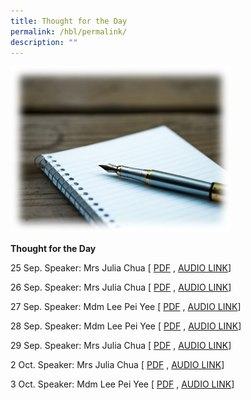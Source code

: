 ```yaml
---
title: Thought for the Day
permalink: /hbl/permalink/
description: ""
---
```

<img src="/images/totd2023.jpg" style="width:70%">

**Thought for the Day**

25 Sep. Speaker: Mrs Julia Chua
[ [PDF](/files/tftd_psle%20study%20break%201_julia.pdf) , [AUDIO LINK](https://youtu.be/7np6z1_OXbE)]

26 Sep. Speaker: Mrs Julia Chua
[ [PDF](/files/tftd_psle%20study%20break%202_julia.pdf) , [AUDIO LINK](https://youtu.be/Owq7Eqpn-es)]

27 Sep. Speaker: Mdm Lee Pei Yee
[ [PDF](/files/tftd_psle%20study%20break%203_py.pdf) , [AUDIO LINK](https://youtu.be/3RnieHwxBXU)]

28 Sep. Speaker: Mdm Lee Pei Yee
[ [PDF](/files/tftd_sep%2028_py.pdf) , [AUDIO LINK](https://youtu.be/H1N5rMM4a7g)]

29 Sep. Speaker: Mrs Julia Chua
[ [PDF](/files/tftd_sep%2028_py.pdf) , [AUDIO LINK](https://youtu.be/RCy4OSiANHg)]

2 Oct. Speaker: Mrs Julia Chua
[ [PDF](/files/tftd_sep%2028_py.pdf) , [AUDIO LINK](https://youtu.be/H1N5rMM4a7g)]

3 Oct. Speaker: Mdm Lee Pei Yee
[ [PDF](/files/tftd_sep%2028_py.pdf) , [AUDIO LINK](https://youtu.be/H1N5rMM4a7g)]